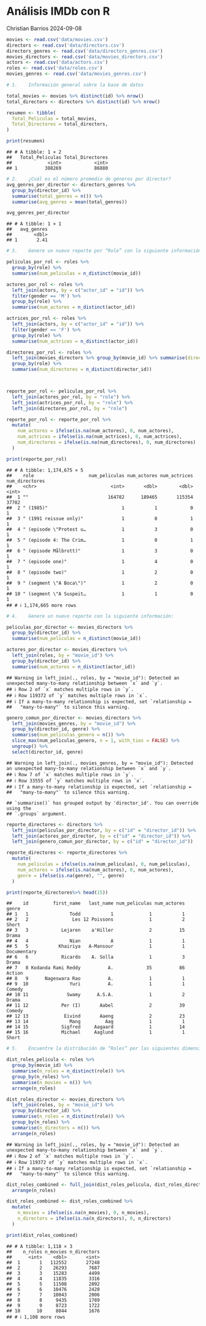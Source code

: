Análisis IMDb con R
================
Christian Barrios
2024-09-08

``` r
movies <- read.csv('data/movies.csv')
directors <- read.csv('data/directors.csv')
directors_genres <- read.csv('data/directors_genres.csv')
movies_directors <- read.csv('data/movies_directors.csv')
actors <- read.csv('data/actors.csv')
roles <- read.csv('data/roles.csv')
movies_genres <- read.csv('data/movies_genres.csv')
```

``` r
# 1.    Información general sobre la base de datos

total_movies <- movies %>% distinct(id) %>% nrow()
total_directors <- directors %>% distinct(id) %>% nrow()

resumen <- tibble(
  Total_Peliculas = total_movies,
  Total_Directores = total_directors,
)

print(resumen)
```

    ## # A tibble: 1 × 2
    ##   Total_Peliculas Total_Directores
    ##             <int>            <int>
    ## 1          388269            86880

``` r
# 2.    ¿Cuál es el número promedio de géneros por director?
avg_genres_per_director <- directors_genres %>%
  group_by(director_id) %>%
  summarise(total_genres = n()) %>%
  summarise(avg_genres = mean(total_genres))

avg_genres_per_director
```

    ## # A tibble: 1 × 1
    ##   avg_genres
    ##        <dbl>
    ## 1       2.41

``` r
# 3.    Genere un nuevo reporte por “Role” con la siguiente información:

peliculas_por_rol <- roles %>%
  group_by(role) %>%
  summarise(num_peliculas = n_distinct(movie_id))

actores_por_rol <- roles %>%
  left_join(actors, by = c("actor_id" = "id")) %>%
  filter(gender == 'M') %>%  
  group_by(role) %>%
  summarise(num_actores = n_distinct(actor_id))

actrices_por_rol <- roles %>%
  left_join(actors, by = c("actor_id" = "id")) %>%
  filter(gender == 'F') %>%  
  group_by(role) %>%
  summarise(num_actrices = n_distinct(actor_id))

directores_por_rol <- roles %>%
  left_join(movies_directors %>% group_by(movie_id) %>% summarise(director_id = first(director_id)), by = "movie_id") %>%
  group_by(role) %>%
  summarise(num_directores = n_distinct(director_id))



reporte_por_rol <- peliculas_por_rol %>%
  left_join(actores_por_rol, by = "role") %>%
  left_join(actrices_por_rol, by = "role") %>%
  left_join(directores_por_rol, by = "role")

reporte_por_rol <- reporte_por_rol %>%
  mutate(
    num_actores = ifelse(is.na(num_actores), 0, num_actores),
    num_actrices = ifelse(is.na(num_actrices), 0, num_actrices),
    num_directores = ifelse(is.na(num_directores), 0, num_directores)
  )

print(reporte_por_rol)
```

    ## # A tibble: 1,174,675 × 5
    ##    role                    num_peliculas num_actores num_actrices num_directores
    ##    <chr>                           <int>       <dbl>        <dbl>          <int>
    ##  1 ""                             164782      189465       115354          37702
    ##  2 " (1985)"                           1           1            0              1
    ##  3 " (1991 reissue only)"              1           0            1              1
    ##  4 " (episode \"Protest u…             1           3            0              1
    ##  5 " (episode 4: The Crim…             1           0            1              1
    ##  6 " (episode Målbrott)"               1           3            0              1
    ##  7 " (episode one)"                    1           4            0              1
    ##  8 " (episode two)"                    1           2            0              1
    ##  9 " (segment \"A Boca\")"             1           2            0              1
    ## 10 " (segment \"A Suspeit…             1           1            0              1
    ## # ℹ 1,174,665 more rows

``` r
# 4.    Genere un nuevo reporte con la siguiente información:

peliculas_por_director <- movies_directors %>%
  group_by(director_id) %>%
  summarise(num_peliculas = n_distinct(movie_id))

actores_por_director <- movies_directors %>%
  left_join(roles, by = "movie_id") %>%
  group_by(director_id) %>%
  summarise(num_actores = n_distinct(actor_id))
```

    ## Warning in left_join(., roles, by = "movie_id"): Detected an unexpected many-to-many relationship between `x` and `y`.
    ## ℹ Row 2 of `x` matches multiple rows in `y`.
    ## ℹ Row 119372 of `y` matches multiple rows in `x`.
    ## ℹ If a many-to-many relationship is expected, set `relationship =
    ##   "many-to-many"` to silence this warning.

``` r
genero_comun_por_director <- movies_directors %>%
  left_join(movies_genres, by = "movie_id") %>%
  group_by(director_id, genre) %>%
  summarise(num_peliculas_genero = n()) %>%
  slice_max(num_peliculas_genero, n = 1, with_ties = FALSE) %>%
  ungroup() %>%
  select(director_id, genre)
```

    ## Warning in left_join(., movies_genres, by = "movie_id"): Detected an unexpected many-to-many relationship between `x` and `y`.
    ## ℹ Row 7 of `x` matches multiple rows in `y`.
    ## ℹ Row 33555 of `y` matches multiple rows in `x`.
    ## ℹ If a many-to-many relationship is expected, set `relationship =
    ##   "many-to-many"` to silence this warning.

    ## `summarise()` has grouped output by 'director_id'. You can override using the
    ## `.groups` argument.

``` r
reporte_directores <- directors %>%
  left_join(peliculas_por_director, by = c("id" = "director_id")) %>%
  left_join(actores_por_director, by = c("id" = "director_id")) %>%
  left_join(genero_comun_por_director, by = c("id" = "director_id"))

reporte_directores <- reporte_directores %>%
  mutate(
    num_peliculas = ifelse(is.na(num_peliculas), 0, num_peliculas),
    num_actores = ifelse(is.na(num_actores), 0, num_actores),
    genre = ifelse(is.na(genre), "", genre)
  )

print(reporte_directores%>% head(15))
```

    ##    id         first_name   last_name num_peliculas num_actores       genre
    ## 1   1               Todd           1             1           1            
    ## 2   2                Les 12 Poissons             1           2       Short
    ## 3   3            Lejaren    a'Hiller             2          15       Drama
    ## 4   4               Nian           A             1           1            
    ## 5   5           Khairiya   A-Mansour             1           1 Documentary
    ## 6   6            Ricardo    A. Solla             1           3       Drama
    ## 7   8 Kodanda Rami Reddy          A.            35          86      Action
    ## 8   9      Nageswara Rao          A.             1           1            
    ## 9  10               Yuri          A.             1           1      Comedy
    ## 10 11              Swamy      A.S.A.             1           2       Drama
    ## 11 12            Per (I)       Aabel             2          39      Comedy
    ## 12 13             Eivind       Aaeng             2          23            
    ## 13 14               Mang         Aag             1           1            
    ## 14 15            Sigfred     Aagaard             1          14            
    ## 15 16            Michael     Aaglund             1           1       Short

``` r
# 5.    Encuentre la distribución de “Roles” por las siguientes dimensiones:

dist_roles_pelicula <- roles %>%
  group_by(movie_id) %>%
  summarise(n_roles = n_distinct(role)) %>%
  group_by(n_roles) %>%
  summarise(n_movies = n()) %>%
  arrange(n_roles)

dist_roles_director <- movies_directors %>%
  left_join(roles, by = "movie_id") %>%
  group_by(director_id) %>%
  summarise(n_roles = n_distinct(role)) %>%
  group_by(n_roles) %>%
  summarise(n_directors = n()) %>%
  arrange(n_roles)
```

    ## Warning in left_join(., roles, by = "movie_id"): Detected an unexpected many-to-many relationship between `x` and `y`.
    ## ℹ Row 2 of `x` matches multiple rows in `y`.
    ## ℹ Row 119372 of `y` matches multiple rows in `x`.
    ## ℹ If a many-to-many relationship is expected, set `relationship =
    ##   "many-to-many"` to silence this warning.

``` r
dist_roles_combined <- full_join(dist_roles_pelicula, dist_roles_director, by = "n_roles") %>%
  arrange(n_roles)

dist_roles_combined <- dist_roles_combined %>%
  mutate(
    n_movies = ifelse(is.na(n_movies), 0, n_movies),
    n_directors = ifelse(is.na(n_directors), 0, n_directors)
  )

print(dist_roles_combined)
```

    ## # A tibble: 1,118 × 3
    ##    n_roles n_movies n_directors
    ##      <int>    <dbl>       <int>
    ##  1       1   112552       27248
    ##  2       2    26293        7687
    ##  3       3    15283        4499
    ##  4       4    11835        3316
    ##  5       5    11508        2892
    ##  6       6    10476        2420
    ##  7       7    10043        2006
    ##  8       8     9435        1789
    ##  9       9     8723        1722
    ## 10      10     8044        1676
    ## # ℹ 1,108 more rows
